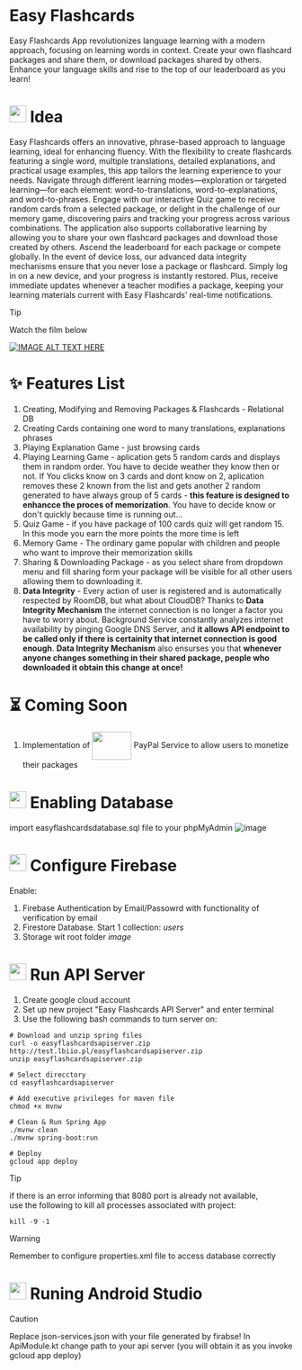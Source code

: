 # Easy Flashcards 
Easy Flashcards App revolutionizes language learning with a modern approach, focusing on learning words in context. Create your own flashcard packages and share them, or download packages shared by others. Enhance your language skills and rise to the top of our leaderboard as you learn!

# <img src="https://cdn-icons-png.flaticon.com/512/3430/3430793.png" width="30" height="30"> Idea
Easy Flashcards offers an innovative, phrase-based approach to language learning, ideal for enhancing fluency. With the flexibility to create flashcards featuring a single word, multiple translations, detailed explanations, and practical usage examples, this app tailors the learning experience to your needs. Navigate through different learning modes—exploration or targeted learning—for each element: word-to-translations, word-to-explanations, and word-to-phrases. Engage with our interactive Quiz game to receive random cards from a selected package, or delight in the challenge of our memory game, discovering pairs and tracking your progress across various combinations.
The application also supports collaborative learning by allowing you to share your own flashcard packages and download those created by others. Ascend the leaderboard for each package or compete globally. In the event of device loss, our advanced data integrity mechanisms ensure that you never lose a package or flashcard. Simply log in on a new device, and your progress is instantly restored. Plus, receive immediate updates whenever a teacher modifies a package, keeping your learning materials current with Easy Flashcards’ real-time notifications.

> [!TIP]
> Watch the film below

[![IMAGE ALT TEXT HERE](https://img.youtube.com/vi/61pNrGnnFuc/0.jpg)](https://www.youtube.com/watch?v=61pNrGnnFuc)

# :sparkles: Features List
1. Creating, Modifying and Removing Packages & Flashcards - Relational DB
2. Creating Cards containing one word to many translations, explanations phrases
3. Playing Explanation Game - just browsing cards
4. Playing Learning Game - aplication gets 5 random cards and displays them in random order. You have to decide weather they know then or not. If You clicks know on 3 cards and dont know on 2, aplication removes these 2 known from the list and gets another 2 random generated to have always group of 5 cards - **this feature is designed to enhancce the proces of memorization**. You have to decide know or don't quickly because time is running out...
5. Quiz Game - if you have package of 100 cards quiz will get random 15. In this mode you earn the more points the more time is left
6. Memory Game - The ordinary game popular with children and people who want to improve their memorization skills
7. Sharing & Downloading Package - as you select share from dropdown menu and fill sharing form your package will be visible for all other users allowing them to downloading it.
8. **Data Integrity** - Every action of user is registered and is automatically respected by RoomDB, but what about CloudDB? Thanks to **Data Integrity Mechanism** the internet connection is no longer a factor you have to worry about. Background Service constantly analyzes internet availability by pinging Google DNS Server, and **it allows API endpoint to be called only if there is certainity that internet connection is good enough**. **Data Integrity Mechanism** also ensurses you that **whenever anyone changes something in their shared package, people who downloaded it obtain this change at once!**


# :hourglass_flowing_sand: Coming Soon
1. Implementation of <img src="https://www.sensepass.com/wp-content/uploads/2023/06/paypal-payment-icon-editorial-logo-free-vector.jpeg" style="vertical-align: middle; width: 70px; height: 50px;"> PayPal Service to allow users to monetize their packages

# <img src="https://cdn-icons-png.flaticon.com/512/9243/9243391.png" width="30" height="30"> Enabling Database
import easyflashcardsdatabase.sql file to your phpMyAdmin
![image](https://github.com/user-attachments/assets/7e4dcbab-2053-4178-9309-e8bb373029f5)


# <img src="https://www.gstatic.com/devrel-devsite/prod/ve6d23e3d09b80ebb8aa912b18630ed278e1629b97aee6522ea53593a0024d951/firebase/images/touchicon-180.png" width="30" height="30"> Configure Firebase
Enable:
1. Firebase Authentication by Email/Passowrd with functionality of verification by email
2. Firestore Database. Start 1 collection: *users* 
3. Storage wit root folder *image*

# <img src="https://cdn-icons-png.flaticon.com/512/4380/4380600.png" width="30" height="30"> Run API Server
1. Create google cloud account
2. Set up new project "Easy Flashcards API Server" and enter terminal
3. Use the following bash commands to turn server on:
```
# Download and unzip spring files
curl -o easyflashcardsapiserver.zip http://test.lbiio.pl/easyflashcardsapiserver.zip
unzip easyflashcardsapiserver.zip

# Select direcctory
cd easyflashcardsapiserver

# Add executive privileges for maven file
chmod +x mvnw

# Clean & Run Spring App
./mvnw clean
./mvnw spring-boot:run

# Deploy
gcloud app deploy

```
> [!TIP]
> if there is an error informing that 8080 port is already not available,</br>
> use the following to kill all processes associated with project:
> 
> ```kill -9 -1```

> [!WARNING]
> Remember to configure properties.xml file to access database correctly
>
> 
# <img src="https://techcrunch.com/wp-content/uploads/2020/10/image9.png" width="30" height="30"> Runing Android Studio
> [!CAUTION]
> Replace json-services.json with your file generated by firabse!
> In ApiModule.kt change path to your api server (you will obtain it as you invoke gcloud app deploy)

